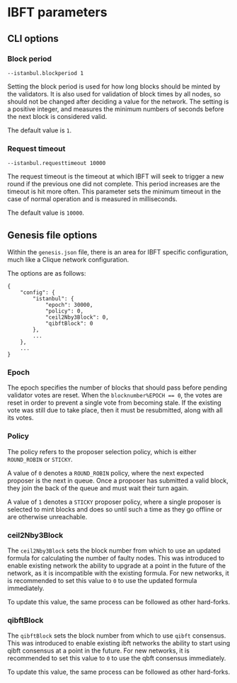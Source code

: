 # IBFT parameters

## CLI options

### Block period

`--istanbul.blockperiod 1`

Setting the block period is used for how long blocks should be minted by the validators. It is also used for validation
of block times by all nodes, so should not be changed after deciding a value for the network.
The setting is a positive integer, and measures the minimum numbers of seconds before the next block is considered 
valid.

The default value is `1`.

### Request timeout

`--istanbul.requesttimeout 10000`

The request timeout is the timeout at which IBFT will seek to trigger a new round if the previous one did not complete.
This period increases are the timeout is hit more often. This parameter sets the minimum timeout in the case of normal 
operation and is measured in milliseconds.

The default value is `10000`.

## Genesis file options

Within the `genesis.json` file, there is an area for IBFT specific configuration, much like a Clique network 
configuration. 

The options are as follows: 
```
{
    "config": {
        "istanbul": {
            "epoch": 30000,
            "policy": 0,
            "ceil2Nby3Block": 0,
            "qibftBlock": 0
        },
        ...
    },
    ...
}
```

### Epoch

The epoch specifies the number of blocks that should pass before pending validator votes are reset. When the
`blocknumber%EPOCH == 0`, the votes are reset in order to prevent a single vote from becoming stale. If the existing 
vote was still due to take place, then it must be resubmitted, along with all its votes.

### Policy

The policy refers to the proposer selection policy, which is either `ROUND_ROBIN` or `STICKY`.

A value of `0` denotes a `ROUND_ROBIN` policy, where the next expected proposer is the next in queue. Once a proposer 
has submitted a valid block, they join the back of the queue and must wait their turn again.

A value of `1` denotes a `STICKY` proposer policy, where a single proposer is selected to mint blocks and does so until
such a time as they go offline or are otherwise unreachable.

### ceil2Nby3Block

The `ceil2Nby3Block` sets the block number from which to use an updated formula for calculating the number of faulty 
nodes. This was introduced to enable existing network the ability to upgrade at a point in the future of the network, as
it is incompatible with the existing formula. For new networks, it is recommended to set this value to `0` to use the 
updated formula immediately.

To update this value, the same process can be followed as other hard-forks.

### qibftBlock

The `qibftBlock` sets the block number from which to use `qibft` consensus. This was introduced to enable existing ibft networks the ability to start using qibft consensus at a point in the future. For new networks, it is recommended to set this value to `0` to use the qbft consensus immediately.

To update this value, the same process can be followed as other hard-forks.